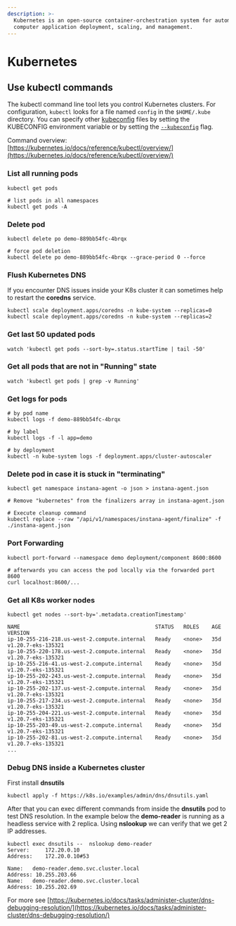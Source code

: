 ```yaml
---
description: >-
  Kubernetes is an open-source container-orchestration system for automating
  computer application deployment, scaling, and management.
---
```


# Kubernetes

## Use kubectl commands

The kubectl command line tool lets you control Kubernetes clusters. For configuration, `kubectl` looks for a file named `config` in the `$HOME/.kube` directory. You can specify other [kubeconfig](https://kubernetes.io/docs/concepts/configuration/organize-cluster-access-kubeconfig/) files by setting the KUBECONFIG environment variable or by setting the [`--kubeconfig`](https://kubernetes.io/docs/concepts/configuration/organize-cluster-access-kubeconfig/) flag.

Command overview: [https://kubernetes.io/docs/reference/kubectl/overview/](https://kubernetes.io/docs/reference/kubectl/overview/)

### List all running pods

```
kubectl get pods

# list pods in all namespaces
kubectl get pods -A
```

### Delete pod

```
kubectl delete po demo-889bb54fc-4brqx

# force pod deletion
kubectl delete po demo-889bb54fc-4brqx --grace-period 0 --force 
```

### Flush Kubernetes DNS

If you encounter DNS issues inside your K8s cluster it can sometimes help to restart the **coredns** service.

```
kubectl scale deployment.apps/coredns -n kube-system --replicas=0
kubectl scale deployment.apps/coredns -n kube-system --replicas=2
```

### Get last 50 updated pods

```
watch 'kubectl get pods --sort-by=.status.startTime | tail -50'
```

### Get all pods that are not in "Running" state

```
watch 'kubectl get pods | grep -v Running'
```

### Get logs for pods

```
# by pod name
kubectl logs -f demo-889bb54fc-4brqx

# by label
kubectl logs -f -l app=demo

# by deployment
kubectl -n kube-system logs -f deployment.apps/cluster-autoscaler
```

### Delete pod in case it is stuck in "terminating"

```
kubectl get namespace instana-agent -o json > instana-agent.json

# Remove "kubernetes" from the finalizers array in instana-agent.json

# Execute cleanup command
kubectl replace --raw "/api/v1/namespaces/instana-agent/finalize" -f ./instana-agent.json
```

### Port Forwarding

```
kubectl port-forward --namespace demo deployment/component 8600:8600

# afterwards you can access the pod locally via the forwarded port 8600
curl localhost:8600/...
```

### Get all K8s worker nodes

```
kubectl get nodes --sort-by='.metadata.creationTimestamp'

NAME                                           STATUS   ROLES    AGE     VERSION
ip-10-255-216-218.us-west-2.compute.internal   Ready    <none>   35d     v1.20.7-eks-135321
ip-10-255-220-178.us-west-2.compute.internal   Ready    <none>   35d     v1.20.7-eks-135321
ip-10-255-216-41.us-west-2.compute.internal    Ready    <none>   35d     v1.20.7-eks-135321
ip-10-255-202-243.us-west-2.compute.internal   Ready    <none>   35d     v1.20.7-eks-135321
ip-10-255-202-137.us-west-2.compute.internal   Ready    <none>   35d     v1.20.7-eks-135321
ip-10-255-217-234.us-west-2.compute.internal   Ready    <none>   35d     v1.20.7-eks-135321
ip-10-255-204-221.us-west-2.compute.internal   Ready    <none>   35d     v1.20.7-eks-135321
ip-10-255-203-49.us-west-2.compute.internal    Ready    <none>   35d     v1.20.7-eks-135321
ip-10-255-202-81.us-west-2.compute.internal    Ready    <none>   35d     v1.20.7-eks-135321
...
```

### Debug DNS inside a Kubernetes cluster

First install **dnsutils**&#x20;

```
kubectl apply -f https://k8s.io/examples/admin/dns/dnsutils.yaml
```

After that you can exec different commands from inside the **dnsutils** pod to test DNS resolution. In the example below the **demo-reader** is running as a headless service with 2 replica. Using **nslookup** we can verify that we get 2 IP addresses.

```
kubectl exec dnsutils --  nslookup demo-reader
Server:		172.20.0.10
Address:	172.20.0.10#53

Name:	demo-reader.demo.svc.cluster.local
Address: 10.255.203.66
Name:	demo-reader.demo.svc.cluster.local
Address: 10.255.202.69
```

&#x20;For more see [https://kubernetes.io/docs/tasks/administer-cluster/dns-debugging-resolution/](https://kubernetes.io/docs/tasks/administer-cluster/dns-debugging-resolution/)
